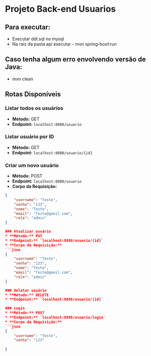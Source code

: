 # Projeto Back-end Usuarios

## Para executar: 
* Executar ddl.sql no mysql
* Na raiz da pasta api executar - mvn spring-boot:run

## Caso tenha algum erro envolvendo versão de Java:
* mvn clean

## Rotas Disponíveis

### Listar todos os usuários
* **Método:** GET
* **Endpoint:** `localhost:8080/usuario`

### Listar usuário por ID
* **Método:** GET
* **Endpoint:** `localhost:8080/usuario/{id}`

### Criar um novo usuário
* **Método:** POST
* **Endpoint:** `localhost:8080/usuario`
* **Corpo da Requisição:**
```json
{
	"username": "Teste",
	"senha": "123",
	"nome": "Teste",
	"email": "Teste@gmail.com",
	"role": "admin"
}

### Atualizar usuário
* **Método:** PUT
* **Endpoint:** `localhost:8080/usuario/{id}`
* **Corpo da Requisição:**
```json
{
	"username": "Teste",
	"senha": "123",
	"nome": "Teste",
	"email": "Teste@gmail.com",
	"role": "admin"
}

### Deletar usuário
* **Método:** DELETE
* **Endpoint:** `localhost:8080/usuario/{id}`

### Login
* **Método:** POST
* **Endpoint:** `localhost:8080/usuario/login`
* **Corpo da Requisição:**
```json
{
	"username": "Teste",
	"senha": "123"
	
}

